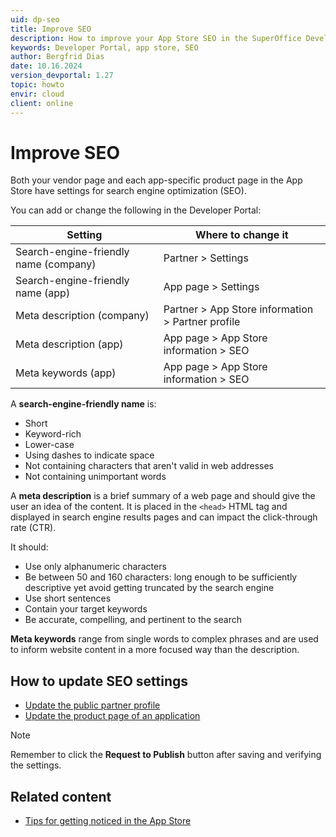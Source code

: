 ```yaml
---
uid: dp-seo
title: Improve SEO
description: How to improve your App Store SEO in the SuperOffice Developer Portal.
keywords: Developer Portal, app store, SEO
author: Bergfrid Dias
date: 10.16.2024
version_devportal: 1.27
topic: howto
envir: cloud
client: online
---
```


# Improve SEO

Both your vendor page and each app-specific product page in the App Store have settings for search engine optimization (SEO).

You can add or change the following in the Developer Portal:

| Setting | Where to change it |
|---|---|
| Search-engine-friendly name (company) | Partner > Settings |
| Search-engine-friendly name (app) | App page > Settings |
| Meta description (company) | Partner > App Store information > Partner profile |
| Meta description (app) | App page > App Store information > SEO |
| Meta keywords (app) | App page > App Store information > SEO |

A **search-engine-friendly name** is:

* Short
* Keyword-rich
* Lower-case
* Using dashes to indicate space
* Not containing characters that aren't valid in web addresses
* Not containing unimportant words

A **meta description** is a brief summary of a web page and should give the user an idea of the content.
It is placed in the `<head>` HTML tag and displayed in search engine results pages and can impact the click-through rate (CTR).

It should:

* Use only alphanumeric characters
* Be between 50 and 160 characters: long enough to be sufficiently descriptive yet avoid getting truncated by the search engine
* Use short sentences
* Contain your target keywords
* Be accurate, compelling, and pertinent to the search

**Meta keywords** range from single words to complex phrases and are used to inform website content in a more focused way than the description.

## How to update SEO settings

* [Update the public partner profile][2]
* [Update the product page of an application][3]

> [!NOTE]
> Remember to click the **Request to Publish** button after saving and verifying the settings.

## Related content

* [Tips for getting noticed in the App Store][1]

<!-- Referenced links -->
[1]: index.md#get-noticed
[2]: update-partner-profile.md
[3]: update-app-page.md

<!-- Referenced images -->
